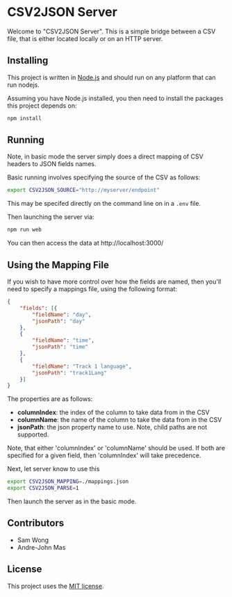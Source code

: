 # CSV2JSON Server

Welcome to "CSV2JSON Server". This is a simple bridge between a CSV
file, that is either located locally or on an HTTP server.

## Installing

This project is written in [Node.js](https://nodejs.org/) and should run
on any platform that can run nodejs.

Assuming you have Node.js installed, you then need to install the packages this project depends on:

```sh
npm install
```

## Running

Note, in basic mode the server simply does a direct mapping of CSV headers
to JSON fields names.

Basic running involves specifying the source of the CSV as follows:

```sh
export CSV2JSON_SOURCE="http://myserver/endpoint"
```

This may be specifed directly on the command line on in a `.env` file.

Then launching the server via:

```sh
npm run web
```

You can then access the data at http://localhost:3000/

## Using the Mapping File

If you wish to have more control over how the fields are named, then
you'll need to specify a mappings file, using the following
format:

```json
{
    "fields": [{
        "fieldName": "day",
        "jsonPath": "day"
    },
    {
        "fieldName": "time",
        "jsonPath": "time"
    },
    {
        "fieldName": "Track 1 language",
        "jsonPath": "track1Lang"
    }]
}
```

The properties are as follows:

  - **columnIndex**: the index of the column to take data from in the CSV
  - **columnName**: the name of the column to take the data from in the CSV
  - **jsonPath**: the json property name to use. Note, child paths
    are not supported.

Note, that either 'columnIndex' or 'columnName' should be used. If both
are specified for a given field, then 'columnIndex' will take precedence.

Next, let server know to use this

```sh
export CSV2JSON_MAPPING=./mappings.json
export CSV2JSON_PARSE=1

```

Then launch the server as in the basic mode.


## Contributors

  - Sam Wong
  - Andre-John Mas

## License

This project uses the [MIT license](https://opensource.org/licenses/MIT).
